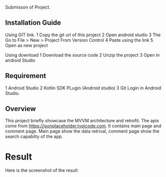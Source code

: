 Submisson of Project.


## Installation Guide

Using GIT link.
1 Copy the git url of this project
2 Open android studio 
3 The Go to File > New > Project From Version Control
4 Paste using the link
5 Open as new project

Using download
1 Download the source code
2 Unzip the project
3 Open in android Studio


## Requirement

1 Android Studio
2 Kotlin SDK PLugin (Android studio)
3 Git Login in Android Studio.

## Overview

This project briefly showcase the MVVM architecture and retrofit. The apis come from https://jsonplaceholder.typicode.com.
It contains main page and comment page. Main page show the data retrival, comment page show the search capabilty of the app.

# Result

Here is the screenshot of the result



